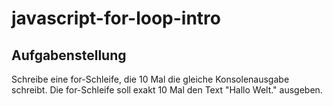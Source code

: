 # javascript-for-loop-intro

## Aufgabenstellung
Schreibe eine for-Schleife, die 10 Mal die gleiche Konsolenausgabe schreibt.
Die for-Schleife soll exakt 10 Mal den Text "Hallo Welt." ausgeben.
